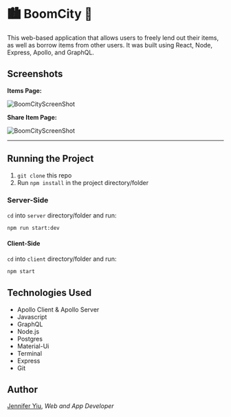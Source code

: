 # 🏙 BoomCity 🌃

This web-based application that allows users to freely lend out their items, as well as borrow items from other users. It was built using React, Node, Express, Apollo, and GraphQL.

## Screenshots

**Items Page:**

<!-- -->

![BoomCityScreenShot](https://raw.github.com/jenjjy/BoomCity-App/master/client/src/images/BoomCity-items.png)

<!-- -->
<!-- -->

**Share Item Page:**

<!-- -->

![BoomCityScreenShot](https://raw.github.com/jenjjy/BoomCity-App/master/client/src/images/BoomCity-share.png)

---

## Running the Project

1. `git clone` this repo
2. Run `npm install` in the project directory/folder

### Server-Side

`cd` into `server` directory/folder and run:

```bash
npm run start:dev
```

#### Client-Side

`cd` into `client` directory/folder and run:

```bash
npm start
```

## Technologies Used

- Apollo Client & Apollo Server
- Javascript
- GraphQL
- Node.js
- Postgres
- Material-Ui
- Terminal
- Express
- Git

## Author

[Jennifer Yiu](https://www.linkedin.com/in/jennifer-yiu-12145836/), _Web and App Developer_

